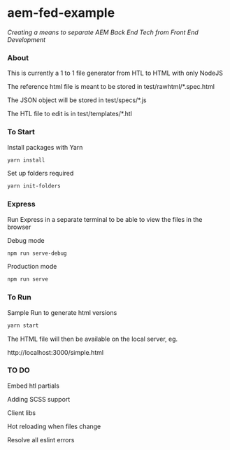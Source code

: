 # aem-fed-example

*Creating a means to separate AEM Back End Tech from Front End Development*

### About

This is currently a 1 to 1 file generator from HTL to HTML with only NodeJS

The reference html file is meant to be stored in test/rawhtml/*.spec.html

The JSON object will be stored in test/specs/*.js

The HTL file to edit is in test/templates/*.htl

### To Start

Install packages with Yarn

```bash
yarn install
```

Set up folders required

```bash
yarn init-folders
```

### Express

Run Express in a separate terminal to be able to view the files in the browser

Debug mode

```bash
npm run serve-debug
```

Production mode

```bash
npm run serve
```

### To Run

Sample Run to generate html versions

```bash
yarn start
```

The HTML file will then be available on the local server, eg.

http://localhost:3000/simple.html


### TO DO

Embed htl partials

Adding SCSS support

Client libs

Hot reloading when files change

Resolve all eslint errors